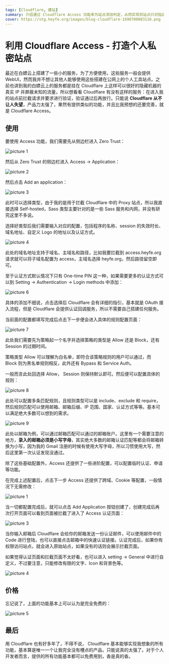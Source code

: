 ```yaml
---
tags: [Cloudflare, 建站]
summary: 介绍通过 Cloudflare Access 功能来为站点添加判定，从而实现将站点只对指定人员开放。
cover: https://stg.heyfe.org/images/blog-cloudflare-1690700083116.png
---
```


# 利用 Cloudflare Access - 打造个人私密站点

最近在白嫖云上搭建了一些小的服务，为了方便使用，这些服务一般会提供 WebUI，然而我并不想让其他人能够使用这些搭建在公网上的个人工具站点。之前也讲到我的白嫖云上的服务都是挂在 Cloudflare 上这样可以很好的隐藏机器的真实 IP 并屏蔽未知的流量，所以想看看 Cloudflare 有没有这样的服务：在进入我的站点前拦截请求并要求进行验证，验证通过后再放行。只能说 **Cloudflare 从不让人失望**，产品力太强了，果然有提供类似的功能，并且比我预想的还要完善，就是 Cloudflare Access。

## 使用

要使用 Access 功能，我们需要先从侧边栏进入 Zero Trust：

![picture 1](https://stg.heyfe.org/images/blog-cloudflare-access-1680920254081.png)

然后从 Zero Trust 的侧边栏进入 Access -> Application：

![picture 2](https://stg.heyfe.org/images/blog-cloudflare-access-1680920332807.png)

然后点击 Add an application：

![picture 3](https://stg.heyfe.org/images/blog-cloudflare-access-1680920419991.png)

此时可以选择类型，由于我的是用于拦截 Cloudflare 中的 Proxy 站点，所以我直接选择 Self-hosted，Sass 类型主要针对的是一些 Sass 服务和内网，并没有研究这里不多说。

选择好类型后我们需要输入对应的配置，包括程序的名称、session 的失效时长、域名地址、自定义 Logo 的地址以及认证方式。

![picture 4](https://stg.heyfe.org/images/blog-cloudflare-access-1680920975977.png)

此处的域名地址支持子域名、主域名和路径，比如我要拦截到 access.heyfe.org 请求就可以将子域名配置为 access，主域名选择 heyfe.org，然后路径留空即可。

至于认证方式默认情况下只有 One-time PIN 这一种，如果需要更多的认证方式可以到 Setting -> Authentication -> Login methods 中添加：

![picture 6](https://stg.heyfe.org/images/blog-cloudflare-access-1680921208375.png)

具体的添加不细说，点击选择后 Cloudflare 会有详细的指引，基本就是 OAuth 接入流程，但是 Cloudflare 会提供认证回调服务，所以不需要自己搭建任何服务。

当前面的配置都填写完成后点击下一步便会进入具体的规则配置页面：

![picture 7](https://stg.heyfe.org/images/blog-cloudflare-access-1680927807811.png)

此处我们需要先为策略起一个名字并选择策略的类型是 Allow 还是 Block，还有 Session 的过期时间。

策略类型 Allow 可以理解为白名单，即符合该策略规则的用户可以通过，而 Block 则为黑名单规则相反，此外还有 Bypass 和 Service Auth。

一般而言此处回选择 Allow， Session 则保持默认即可。然后便可以配置具体的规则：

![picture 8](https://stg.heyfe.org/images/blog-cloudflare-access-1680928049129.png)

此处可以配置多条匹配规则，且规则类型可以是 include、exclude 和 require，然后规则匹配可以使用邮箱、邮箱后缀、IP 范围、国家、认证方式等等。基本可以满足绝大多数可以想到的需求。

![picture 9](https://stg.heyfe.org/images/blog-cloudflare-access-1680928239092.png)

此处以邮箱为例，可以通过邮箱匹配可以通过的邮箱账户。这里有一个需要注意的地方，**录入的邮箱必须是小写字母**，其实绝大多数的邮箱认证匹配等都会将邮箱转换为小写，因为我的 Gmail 注册的时候有使用大写字母，所以习惯使用大写，然后这里第一次认证发现没通过。

除了这些基础配置外，Access 还提供了一些进阶配置，可以配置临时认证、申请等功能。

在完成上述配置后，点击下一步 Access 还提供了跨域、Cookie 等配置，一般情况下无需修改：

![picture 1](https://stg.heyfe.org/images/blog-cloudflare-access-application-1680928553548.png)

当一切都配置完成后，就可以点击 Add Application 按钮创建了，创建完成后再次打开页面可以看到页面被拦截了进入了 Access 认证页面：

![picture 3](https://stg.heyfe.org/images/blog-cloudflare-access-application-1680928785674.png)

当你输入邮箱后 Cloudflare 会给你的邮箱发送一份认证邮件，可以使用邮件中的 Code 进行登陆，也可以直接点击邮箱中的快速认证链接。认证完成后，如果你有权限访问站点，就会进入原始站点，如果没有的话则会展示拦截页面。

如果觉得认证页面和拦截页面不太好看，也可以进入 setting -> General 中进行自定义，不过要注意，只能修改有限的文字、Icon 和背景色等。

![picture 4](https://stg.heyfe.org/images/blog-cloudflare-access-application-1680929022777.png)

## 价格

忘记说了，上面的功能基本上可以认为是完全免费的：

![picture 5](https://stg.heyfe.org/images/blog-cloudflare-access-application-1680929107027.png)

## 最后

用 Cloudflare 也有好多年了，不得不说， Cloudflare 基本能够实现我想象的所有功能，基本算是唯一一个让我完全没有槽点的产品，只能说真的太强了。对于个人开发者而言，提供的所有功能基本都可以免费用到，香是真的香。
